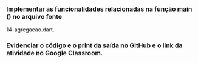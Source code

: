 ### Implementar as funcionalidades relacionadas na função main () no arquivo fonte 
14-agregacao.dart.
### Evidenciar o código e o print da saída no GitHub e o link da atividade no Google Classroom.
